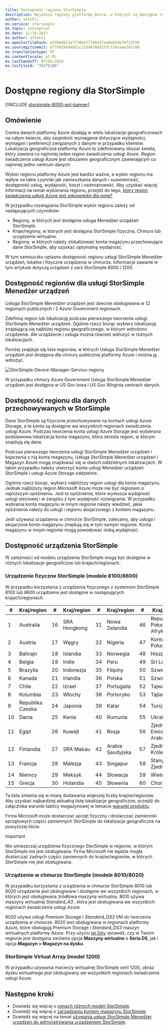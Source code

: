 ```yaml
---
title: Dostępność regionu StorSimple
description: Wyjaśnia regiony platformy Azure, w których są dostępne różne modele urządzeń StorSimple.
author: alkohli
ms.service: storsimple
ms.topic: conceptual
ms.date: 11/16/2017
ms.author: alkohli
ms.openlocfilehash: a2f04d6faa7770eef7768437ae0e624b76713f98
ms.sourcegitcommit: 877491bd46921c11dd478bd25fc718ceee2dcc08
ms.translationtype: MT
ms.contentlocale: pl-PL
ms.lasthandoff: 07/02/2020
ms.locfileid: "76275106"
---
```

# <a name="available-regions-for-your-storsimple"></a>Dostępne regiony dla StorSimple

[!INCLUDE [storsimple-8000-eol-banner](../../includes/storsimple-8000-eol-banner.md)]

## <a name="overview"></a>Omówienie

Centra danych platformy Azure działają w wielu lokalizacje geograficzneach na całym świecie, aby zaspokoić wymagania dotyczące wydajności, wymagań i preferencji związanych z danymi w przypadku klientów. Lokalizacja geograficzna platformy Azure to zdefiniowany obszar świata, który zawiera co najmniej jeden region świadczenia usługi Azure. Region świadczenia usługi Azure jest obszarem geograficznym zawierającym co najmniej jedno centrum danych.

Wybór regionu platformy Azure jest bardzo ważne, a wybór regionu ma wpływ na takie czynniki jak zamieszkania danych i suwerenność, dostępność usług, wydajność, koszt i nadmiarowość. Aby uzyskać więcej informacji na temat wybierania regionu, przejdź do tego, [który region świadczenia usługi Azure jest odpowiedni dla mnie?](https://azure.microsoft.com/overview/datacenters/how-to-choose/)

W przypadku rozwiązania StorSimple wybór regionu zależy od następujących czynników:

- Regiony, w których jest dostępna usługa Menedżer urządzeń StorSimple.
- Kraje/regiony, w których jest dostępna StorSimple fizyczna, Chmura lub urządzenie wirtualne.
- Regiony, w których należy zlokalizować konta magazynu przechowujące dane StorSimple, aby uzyskać optymalną wydajność.

W tym samouczku opisano dostępność regionu usługi StorSimple Menedżer urządzeń, lokalne i fizyczne urządzenia w chmurze. Informacje zawarte w tym artykule dotyczą urządzeń z serii StorSimple 8000 i 1200.

## <a name="region-availability-for-storsimple-device-manager-service"></a>Dostępność regionów dla usługi StorSimple Menedżer urządzeń

Usługa StorSimple Menedżer urządzeń jest obecnie obsługiwana w 12 regionach publicznych i 2 Azure Government regionach.

Zdefiniuj region lub lokalizację podczas pierwszego tworzenia usługi StorSimple Menedżer urządzeń. Ogólnie rzecz biorąc wybierz lokalizację znajdującą się najbliżej regionu geograficznego, w którym wdrożono urządzenie. Ale urządzenie i usługa można również wdrożyć w różnych lokalizacjach.

Poniżej znajduje się lista regionów, w których Usługa StorSimple Menedżer urządzeń jest dostępna dla chmury publicznej platformy Azure i można ją wdrożyć.

![StorSimple-Device-Manager-Service-regiony](./media/storsimple-region/storsimple-device-manager-service-regions.png)

W przypadku chmury Azure Government Usługa StorSimple Menedżer urządzeń jest dostępna w US Gov Iowa i US Gov Wirginia centrach danych.

## <a name="region-availability-for-data-stored-in-storsimple"></a>Dostępność regionu dla danych przechowywanych w StorSimple

Dane StorSimple są fizycznie przechowywane na kontach usługi Azure Storage, a te konta są dostępne we wszystkich regionach świadczenia usługi Azure. Podczas tworzenia konta usługi Azure Storage jest wybierana podstawowa lokalizacja konta magazynu, która określa region, w którym znajdują się dane.

Podczas pierwszego tworzenia usługi StorSimple Menedżer urządzeń i kojarzenia z nią konta magazynu, Usługa StorSimple Menedżer urządzeń i Magazyn Azure mogą znajdować się w dwóch oddzielnych lokalizacjach. W takim przypadku należy utworzyć konta usługi Menedżer urządzeń StorSimple i usługi Azure Storage oddzielnie.

Ogólnie rzecz biorąc, wybierz najbliższy region usługi dla konta magazynu. Jednak najbliższy region Microsoft Azure może nie być regionem o najniższym opóźnieniu. Jest to opóźnienie, które wymusza wydajność usługi sieciowej i w związku z tym wydajność rozwiązania. W przypadku wybrania konta magazynu w innym regionie należy wiedzieć, jakie opóźnienia należy do usługi i regionu skojarzonego z kontem magazynu.

Jeśli używasz urządzenia w chmurze StorSimple, zalecamy, aby usługa i skojarzone konto magazynu znajdują się w tym samym regionie. Konta magazynu w innym regionie mogą powodować niską wydajność.

## <a name="availability-of-storsimple-device"></a>Dostępność urządzenia StorSimple

W zależności od modelu urządzenia StorSimple mogą być dostępne w różnych lokalizacje geograficzne lub krajach/regionach.

### <a name="storsimple-physical-device-models-81008600"></a>Urządzenie fizyczne StorSimple (modele 8100/8600)

W przypadku korzystania z urządzenia fizycznego z systemem StorSimple 8100 lub 8600 urządzenie jest dostępne w następujących krajach/regionach.

| #  | Kraj/region        | #  | Kraj/region     | #  | Kraj/region      | #  | Kraj/region             |
|----|-----------------------|----|--------------------|----|---------------------|----|----------------------------|
| 1  | Australia             | 16 | SRA Hongkong      | 31 | Nowa Zelandia         | 46 | Republika Południowej Afryki               |
| 2  | Austria               | 17 | Węgry            | 32 | Nigeria             | 47 | Korea Południowa                |
| 3  | Bahrajn               | 18 | Islandia            | 33 | Norwegia              | 48 | Hiszpania                      |
| 4  | Belgia               | 19 | Indie              | 34 | Peru                | 49 | Sri Lanka                  |
| 5  | Brazylia                | 20 | Indonezja          | 35 | Filipiny         | 50 | Szwecja                     |
| 6  | Kanada                | 21 | Irlandia            | 36 | Polska              | 51 | Szwajcaria                |
| 7  | Chile                 | 22 | Izrael             | 37 | Portugalia            | 52 | Tajwan                     |
| 8  | Kolumbia              | 23 | Włochy              | 38 | Portoryko         | 53 | Tajlandia                   |
| 9  | Republika Czeska        | 24 | Japonia              | 39 | Katar               | 54 | Turcja                     |
| 10 | Dania               | 25 | Kenia              | 40 | Rumunia             | 55 | Ukraina                    |
| 11 | Egipt                 | 26 | Kuwejt             | 41 | Rosja              | 56 | Zjednoczone Emiraty Arabskie       |
| 12 | Finlandia               | 27 | SRA Makau          | 42 | Arabia Saudyjska        | 57 | Zjednoczone Królestwo             |
| 13 | Francja                | 28 | Malezja           | 43 | Singapur           | 58 | Stany Zjednoczone              |
| 14 | Niemcy               | 29 | Meksyk             | 44 | Słowacja            | 59 | Wietnam                    |
| 15 | Grecja                | 30 | Holandia        | 45 | Słowenia            | 60 | Chorwacja                    |

Ta lista zmienia się w miarę dodawania większej liczby krajów/regionów. Aby uzyskać najbardziej aktualną listę lokalizacje geograficzne, przejdź do załącznika warunki tablicy magazynowej w temacie [warunki produktu](https://www.microsoft.com/en-us/licensing/product-licensing/products).

Firma Microsoft może dostarczać sprzęt fizyczny i dostarczać zamienniki sprzętowych części zamiennych StorSimple do lokalizacje geograficzne na powyższej liście.

> [!IMPORTANT]
> Nie umieszczaj urządzenia fizycznego StorSimple w regionie, w którym StorSimple nie jest obsługiwana. Firma Microsoft nie będzie mogła dostarczać żadnych części zamiennych do krajów/regionów, w których StorSimple nie jest obsługiwana.

### <a name="storsimple-cloud-appliance-models-80108020"></a>Urządzenie w chmurze StorSimple (modele 8010/8020)

W przypadku korzystania z urządzenia w chmurze StorSimple 8010 lub 8020 urządzenie jest obsługiwane i dostępne we wszystkich regionach, w których jest obsługiwana źródłowa maszyna wirtualna. 8010 używa maszyny wirtualnej _Standard_A3_ , która jest obsługiwana we wszystkich regionach świadczenia usługi Azure.

8020 używa usługi Premium Storage i _Standard_DS3_ VM do tworzenia urządzenia w chmurze. 8020 jest obsługiwana w regionach platformy Azure, które obsługują Premium Storage i _Standard_DS3_ maszyn wirtualnych platformy Azure. Przy użyciu [tej listy](https://azure.microsoft.com/regions/services/) sprawdź, czy w Twoim regionie jest dostępna zarówno opcja **Maszyny wirtualne > Seria DS**, jak i opcja **Magazyn > Magazyn na dysku**.

### <a name="storsimple-virtual-array-model-1200"></a>StorSimple Virtual Array (model 1200)

W przypadku używania macierzy wirtualnej StorSimple serii 1200, obraz dysku wirtualnego jest obsługiwany we wszystkich regionach świadczenia usługi Azure.

## <a name="next-steps"></a>Następne kroki

* Dowiedz się więcej o [cenach różnych modeli StorSimple](https://azure.microsoft.com/pricing/calculator/#storsimple2).
* Dowiedz się więcej o [zarządzaniu kontem magazynu StorSimple](storsimple-8000-manage-storage-accounts.md).
* Dowiedz się więcej na temat [używania usługi StorSimple Menedżer urządzeń do administrowania urządzeniem StorSimple](storsimple-8000-manager-service-administration.md).
